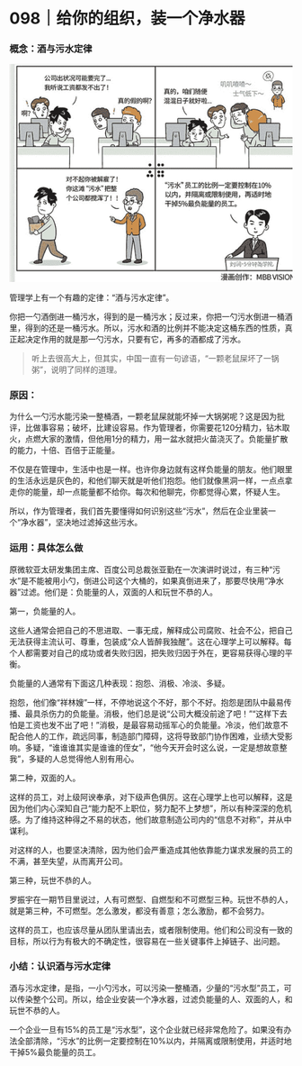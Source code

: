 # 098｜给你的组织，装一个净水器

### 概念：酒与污水定律

![](img/a4b7c2b82b2cf57237bc6ffef1219412.jpg)

管理学上有一个有趣的定律：“酒与污水定律”。

你把一勺酒倒进一桶污水，得到的是一桶污水；反过来，你把一勺污水倒进一桶酒里，得到的还是一桶污水。所以，污水和酒的比例并不能决定这桶东西的性质，真正起决定作用的就是那一勺污水，只要有它，再多的酒都成了污水。

> 听上去很高大上，但其实，中国一直有一句谚语，“一颗老鼠屎坏了一锅粥”，说明了同样的道理。

### 原因：

为什么一勺污水能污染一整桶酒，一颗老鼠屎就能坏掉一大锅粥呢？这是因为批评，比做事容易；破坏，比建设容易。作为管理者，你需要花120分精力，钻木取火，点燃大家的激情，但他用1分的精力，用一盆水就把火苗浇灭了。负能量扩散的能力，十倍、百倍于正能量。

不仅是在管理中，生活中也是一样。也许你身边就有这样负能量的朋友。他们眼里的生活永远是灰色的，和他们聊天就是听他们抱怨。他们就像黑洞一样，一点点拿走你的能量，却一点能量都不给你。每次和他聊完，你都觉得心累，怀疑人生。

所以，作为管理者，我们首先要懂得如何识别这些“污水”，然后在企业里装一个“净水器”，坚决地过滤掉这些污水。

### 运用：具体怎么做

原微软亚太研发集团主席、百度公司总裁张亚勤在一次演讲时说过，有三种“污水”是不能被用小勺，倒进公司这个大桶的，如果真倒进来了，那要尽快用“净水器”过滤。他们是：负能量的人，双面的人和玩世不恭的人。

第一，负能量的人。

这些人通常会把自己的不思进取、一事无成，解释成公司腐败、社会不公，把自己无法获得主流认可、尊重，包装成“众人皆醉我独醒”。这在心理学上可以解释。每个人都需要对自己的成功或者失败归因，把失败归因于外在，更容易获得心理的平衡。

负能量的人通常有下面这几种表现：抱怨、消极、冷淡、多疑。

抱怨，他们像“祥林嫂”一样，不停地说这个不好，那个不好。抱怨是团队中最易传播、最具杀伤力的负能量。消极，他们总是说“公司大概没前途了吧！”“这样下去怕是工资也发不出了吧！”消极，是最容易动摇军心的负能量。冷淡，他们故意不配合他人的工作，疏远同事，制造部门障碍，这将导致部门协作困难，业绩大受影响。多疑，“谁谁谁其实是谁谁的侄女”，“他今天开会时这么说，一定是想故意整我”，多疑的人总觉得他人别有用心。

第二种，双面的人。

这样的员工，对上级阿谀奉承，对下级声色俱厉。这在心理学上也可以解释，这是因为他们内心深知自己“能力配不上职位，努力配不上梦想”，所以有种深深的危机感。为了维持这种得之不易的状态，他们故意制造公司内的“信息不对称”，并从中谋利。

对这样的人，也要坚决清除，因为他们会严重造成其他依靠能力谋求发展的员工的不满，甚至失望，从而离开公司。

第三种，玩世不恭的人。

罗振宇在一期节目里说过，人有可燃型、自燃型和不可燃型三种。玩世不恭的人，就是第三种，不可燃型。怎么激发，都没有善意；怎么激励，都不会努力。

这样的员工，也应该尽量从团队里请出去，或者限制使用。他们和公司没有一致的目标，所以行为有极大的不确定性，很容易在一些关键事件上掉链子、出问题。

### 小结：认识酒与污水定律

酒与污水定律，是指，一小勺污水，可以污染一整桶酒，少量的“污水型”员工，可以传染整个公司。所以，给企业安装一个净水器，过滤负能量的人、双面的人，和玩世不恭的人。

一个企业一旦有15%的员工是“污水型”，这个企业就已经非常危险了。如果没有办法全部清除，“污水”的比例一定要控制在10%以内，并隔离或限制使用，并适时地干掉5%最负能量的员工。